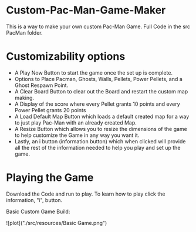 # Custom-Pac-Man-Game-Maker

This is a way to make your own custom Pac-Man Game. Full Code in the src PacMan folder. 

# Customizability options

* A Play Now Button to start the game once the set up is complete.
* Options to Place Pacman, Ghosts, Walls, Pellets, Power Pellets, and a Ghost Respawn Point.
* A Clear Board Button to clear out the Board and restart the custom map making.
* A Display of the score where every Pellet grants 10 points and every Power Pellet grants 20 points
* A Load Default Map Button which loads a default created map for a way to just play Pac-Man with an already created Map.
* A Resize Button which allows you to resize the dimensions of the game to help customize the Game in any way you want it.
* Lastly, an i button (information button) which when clicked will provide all the rest of the information needed to help you play and set up the game.

# Playing the Game

Download the Code and run to play. 
To learn how to play click the information, "i", button.

Basic Custom Game Build:

![plot]("./src/resources/Basic Game.png")
